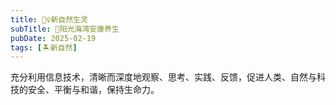 ```yaml
---
title: 🧚‍♀️新自然生灵
subTitle: 🌅阳光海湾安康养生
pubDate: 2025-02-19
tags: [🏝新自然]
---
```


充分利用信息技术，清晰而深度地观察、思考、实践、反馈，促进人类、自然与科技的安全、平衡与和谐，保持生命力。
